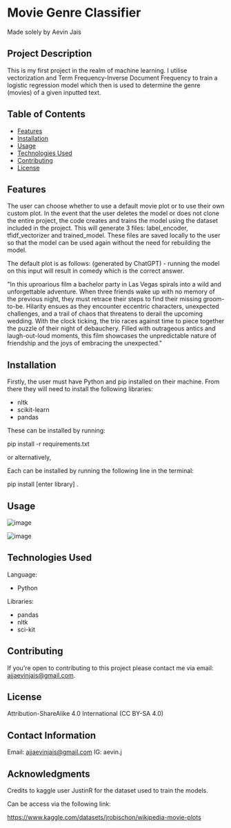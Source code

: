 # Movie Genre Classifier

Made solely by Aevin Jais

## Project Description

This is my first project in the realm of machine learning. I utilise vectorization and Term Frequency-Inverse Document Frequency to train a logistic regression model which then is used to determine the genre (movies) of a given inputted text.

## Table of Contents

- [Features](#features)
- [Installation](#installation)
- [Usage](#Usage)
- [Technologies Used](#technologies-used)
- [Contributing](#contributing)
- [License](#license)

## Features

The user can choose whether to use a default movie plot or to use their own custom plot. In the event that the user deletes the model or does not clone the entire project, the code creates and trains the model using the dataset included in the project. This will generate 3 files: label_encoder, tfidf_vectorizer and trained_model. These files are saved locally to the user so that the model can be used again without the need for rebuilding the model.

The default plot is as follows: (generated by ChatGPT) - running the model on this input will result in comedy which is the correct answer.

"In this uproarious film a bachelor party in Las Vegas spirals into a wild and unforgettable adventure. When three friends wake up with no memory of the previous night, they must retrace their steps to find their missing groom-to-be. Hilarity ensues as they encounter eccentric characters, unexpected challenges, and a trail of chaos that threatens to derail the upcoming wedding. With the clock ticking, the trio races against time to piece together the puzzle of their night of debauchery. Filled with outrageous antics and laugh-out-loud moments, this film showcases the unpredictable nature of friendship and the joys of embracing the unexpected."

## Installation

Firstly, the user must have Python and pip installed on their machine. From there they will need to install the following libraries:

- nltk
- scikit-learn
- pandas

These can be installed by running:

pip install -r requirements.txt

or alternatively,

Each can be installed by running the following line in the terminal: 

pip install [enter library] .

## Usage

![image](https://github.com/aevinj/MovieGenreClassifier/assets/64698098/5702a3e8-5c87-4f3a-82dd-52049cb76c68)

![image](https://github.com/aevinj/MovieGenreClassifier/assets/64698098/aa05fb8e-693b-4c4f-8b40-511cd6afa4b1)

## Technologies Used

Language:
 - Python

Libraries:
 - pandas
 - nltk
 - sci-kit

## Contributing

If you're open to contributing to this project please contact me via email: ajjaevinjais@gmail.com.

## License

Attribution-ShareAlike 4.0 International (CC BY-SA 4.0)

## Contact Information

Email: ajjaevinjais@gmail.com
IG: aevin.j

## Acknowledgments

Credits to kaggle user JustinR for the dataset used to train the models.

Can be access via the following link:

https://www.kaggle.com/datasets/jrobischon/wikipedia-movie-plots
